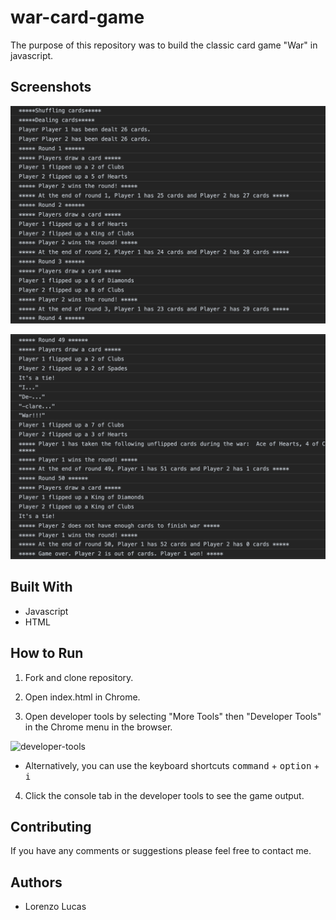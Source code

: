 # war-card-game

The purpose of this repository was to build the classic card game "War" in javascript.

## Screenshots

![console-output-game-start](./images/war_start.png)

![console-output-game-end](./images/war_end.png)

## Built With

* Javascript
* HTML

## How to Run

1. Fork and clone repository.

2. Open index.html in Chrome.

3. Open developer tools by selecting "More Tools" then "Developer Tools" in the Chrome menu in the browser.

![developer-tools](./images/devoloper-tools.png)

  * Alternatively, you can use the keyboard shortcuts <kbd>command</kbd> + <kbd>option</kbd>  + <kbd>i</kbd> 
  
  4. Click the console tab in the developer tools to see the game output.
  
## Contributing

If you have any comments or suggestions please feel free to contact me. 

## Authors

* Lorenzo Lucas 
